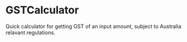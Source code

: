 # GSTCalculator
Quick calculator for getting GST of an input amount, subject to Australia relavant regulations.
